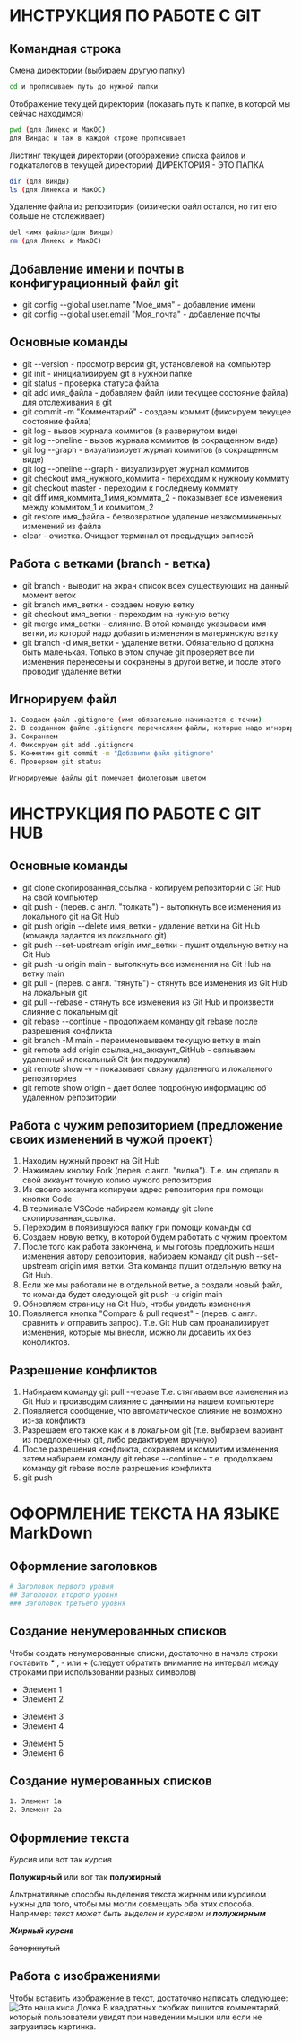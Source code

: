 # ИНСТРУКЦИЯ ПО РАБОТЕ С GIT

## Командная строка

Смена директории (выбираем другую папку)
```sh
cd и прописываем путь до нужной папки
```
Отображение текущей директории (показать путь к папке, в которой мы сейчас находимся)
```sh
pwd (для Линекс и МакОС)
для Виндас и так в каждой строке прописывает
```
Листинг текущей директории (отображение списка файлов и подкаталогов в текущей директории)
ДИРЕКТОРИЯ - ЭТО ПАПКА
```sh
dir (для Винды)
ls (для Линекса и МакОС)
```
Удаление файла из репозитория (физически файл остался, но гит его больше не отслеживает)
```sh
del <имя файла>(для Винды)
rm (для Линекс и МакОС)
```

## Добавление имени и почты в конфигурационный файл git
* git config --global user.name "Мое_имя" - добавление имени
* git config --global user.email "Моя_почта" - добавление почты

## Основные команды

* git --version - просмотр версии git, установленой на компьютер
* git init  - инициализируем git в нужной папке
* git status - проверка статуса файла
* git add имя_файла - добавляем файл (или текущее состояние файла) для отслеживания в git
* git commit -m "Комментарий" -  создаем коммит (фиксируем текущее состояние файла)
* git log - вызов журнала коммитов (в развернутом виде)
* git log --oneline - вызов журнала коммитов (в сокращенном виде)
* git log --graph - визуализирует журнал коммитов (в сокращенном виде)
* git log --oneline --graph - визуализирует журнал коммитов 
* git checkout имя_нужного_коммита - переходим к нужному коммиту
* git checkout master - переходим к последнему коммиту
* git diff имя_коммита_1 имя_коммита_2 - показывает все изменения между коммитом_1 и коммитом_2
* git restore имя_файла - безвозвратное удаление незакоммиченных изменений из файла  
* clear - очистка. Очищает терминал от предыдущих записей

## Работа с ветками (branch - ветка)

* git branch - выводит на экран список всех существующих на данный момент веток
* git branch имя_ветки - создаем новую ветку
* git checkout имя_ветки - переходим на нужную ветку
* git merge имя_ветки - слияние. В этой команде указываем имя ветки, из которой надо добавить изменения в материнскую ветку
* git branch -d имя_ветки - удаление ветки. Обязательно d должна быть маленькая. Только в этом случае git проверяет все ли изменения перенесены и сохранены в другой ветке, и после этого проводит удаление ветки

## Игнорируем файл
```sh
1. Создаем файл .gitignore (имя обязательно начинается с точки)
2. В созданном файле .gitignore перечисляем файлы, которые надо игнорировать. Название указываем полностью с расширением
3. Сохраняем 
4. Фиксируем git add .gitignore
5. Коммитим git commit -m "Добавили файл gitignore"
6. Проверяем git status

Игнорируемые файлы git помечает фиолетовым цветом
```

# ИНСТРУКЦИЯ ПО РАБОТЕ С GIT HUB

## Основные команды 
* git clone скопированная_ссылка - копируем репозиторий с Git Hub на свой компьютер
* git push - (перев. с англ. "толкать") - вытолкнуть все изменения из локального git на Git Hub
* git push origin --delete имя_ветки - удаление ветки на Git Hub (команда задается из локального git)
* git push --set-upstream origin имя_ветки - пушит отдельную ветку на Git Hub
* git push -u origin main - вытолкнуть все изменения на Git Hub на ветку main
* git pull - (перев. с англ. "тянуть") - стянуть все изменения из Git Hub на локальный git
* git pull --rebase - стянуть все изменения из Git Hub и произвести слияние с локальным git
* git rebase --continue - продолжаем команду git rebase после разрешения конфликта
* git branch -M main - переименовываем текущую ветку в main
* git remote add origin ссылка_на_аккаунт_GitHub - связываем удаленный и локальный Git (их подружили)
* git remote show -v - показывает связку удаленного и локального репозиториев
* git remote show origin - дает более подробную информацию об удаленном репозитории 


## Работа с чужим репозиторием (предложение своих изменений в чужой проект)
1. Находим нужный проект на Git Hub
2. Нажимаем кнопку Fork (перев. с англ. "вилка"). Т.е. мы сделали в свой аккаунт точную копию чужого репозитория
3. Из своего аккаунта копируем адрес репозитория при помощи кнопки Code
4. В терминале VSCode набираем команду git clone скопированная_ссылка. 
5. Переходим в появившуюся папку при помощи команды cd
6. Создаем новую ветку, в которой будем работать с чужим проектом
7. После того как работа закончена, и мы готовы предложить наши изменения автору репозитория, набираем команду git push --set-upstream origin имя_ветки. Эта команда пушит отдельную ветку на Git Hub. 
8. Если же мы работали не в отдельной ветке, а создали новый файл, то команда будет следующей git push -u origin main
9. Обновляем страницу на Git Hub, чтобы увидеть изменения
10. Появляется кнопка "Compare & pull request" - (перев. с англ. сравнить и отправить запрос). Т.е. Git Hub сам проанализирует изменения, которые мы внесли, можно ли добавить их без конфликтов. 

## Разрешение конфликтов
1. Набираем команду git pull --rebase Т.е. стягиваем все изменения из Git Hub и производим слияние с данными на нашем компьютере 
2. Появляется сообщение, что автоматическое слияние не возможно из-за конфликта
3. Разрешаем его также как и в локальном git (т.е. выбираем вариант из предложенных git, либо редактируем вручную)
4. После разрешения конфликта, сохраняем и коммитим изменения, затем набираем команду git rebase --continue - т.е. продолжаем команду git rebase после разрешения конфликта
5. git push


# ОФОРМЛЕНИЕ ТЕКСТА НА ЯЗЫКЕ MarkDown

## Оформление заголовков
```sh
# Заголовок первого уровня
## Заголовок второго уровня
### Заголовок третьего уровня
```
## Создание ненумерованных списков

Чтобы создать ненумерованные списки, достаточно в начале строки поставить * , - или + (следует обратить внимание на интервал между строками при использовании разных символов)
* Элемент 1
* Элемент 2
+ Элемент 3
+ Элемент 4
- Элемент 5
- Элемент 6

## Создание нумерованных списков
```sh
1. Элемент 1а
2. Элемент 2а
```
## Оформление текста

*Курсив* или вот так _курсив_

**Полужирный** или вот так __полужирный__

Альтрнативные способы выделения текста жирным или курсивом нужны для того, чтобы мы могли совмещать оба этих способа. Например: _текст может быть выделен и курсивом и **полужирным**_


***Жирный курсив***


~~Зачеркнутый~~

## Работа с изображениями

Чтобы вставить изображение в текст, достаточно написать следующее:
![Это наша киса Дочка](20211116_132301.jpg)
В квадратных скобках пишится комментарий, который пользователи увидят при наведении мышки или если не загрузилась картинка.

